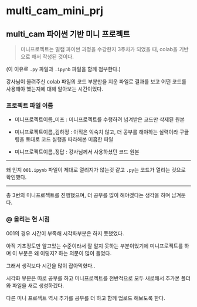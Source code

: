 # multi_cam_mini_prj
## multi_cam 파이썬 기반 미니 프로젝트

> 미니프로젝트는 멀캠 파이썬 과정을 수강한지 3주차가 되었을 때, colab을 기반으로 해서 작성된 것이다.

(이 이유로 `.py` 파일과 `.ipynb` 파일을 함께 첨부한다.)

강사님이 올려주신 colab 파일의 코드 부분만을 지운 파일로 결과를 보고 어떤 코드를 사용해야 했는지에 대해 알아보는 시간이었다.


### 프로젝트 파일 이름

- 미니프로젝트이름_미프 : 미니프로젝트를 수행하려 넘겨받은 코드만 삭제된 원본

- 미니프로젝트이름_김하정 : 아직은 익숙치 않고, 더 공부를 해야하는 실력이라 구글링을 토대로 코드 실행을 따라해본 미흡한 파일

- 미니프로젝트이름_정답 : 강사님께서 사용하셨던 코드 원본

___

왜 인지 `001.ipynb` 파일이 제대로 열리지가 않는것 같고 `.py`는 코드가 열리는 것으로 확인했다.
___

총 3번의 미니프로젝트를 진행했으며, 더 공부를 많이 해야겠다는 생각을 하며 남겨둔다.


### @ 올리는 현 시점

001의 경우 시간이 부족해 시각화부분은 하지 못했었다.

아직 기초정도만 알고있는 수준이라서 잘 알지 못하는 부분이었기에 미니프로젝트를 하며 이 부분은 왜 이렇지? 하는 의문이 많이 들었다.

그래서 생각보다 시간을 많이 잡아먹혔다..

시각화 부분은 따로 공부를 하고 미니프로젝트를 전반적으로 모두 새로해서 추가본 폴더와 파일을 새로 생성하겠다.

다른 미니 프로젝트 역시 추가를 공부를 더 하고 함께 업로드 해보도록 한다.
